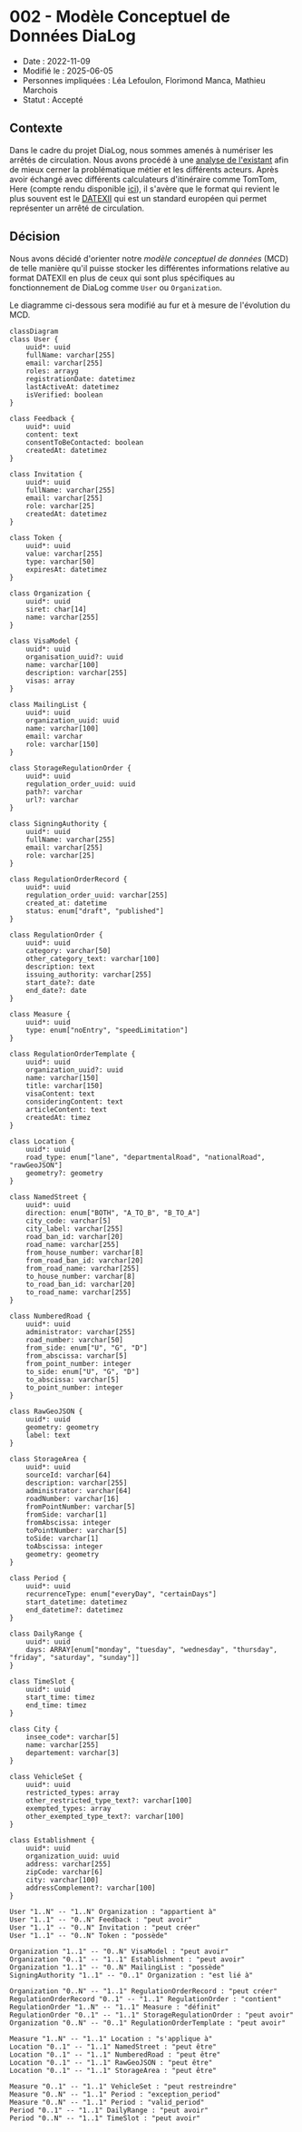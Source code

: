 # 002 - Modèle Conceptuel de Données DiaLog

* Date : 2022-11-09
* Modifié le : 2025-06-05
* Personnes impliquées : Léa Lefoulon, Florimond Manca, Mathieu Marchois
* Statut : Accepté

## Contexte

Dans le cadre du projet DiaLog, nous sommes amenés à numériser les arrêtés de circulation. Nous avons procédé à une [analyse de l'existant](https://github.com/MTES-MCT/dialog/wiki/Analyse-de-l'existant) afin de mieux cerner la problématique métier et les différents acteurs.
Après avoir échangé avec différents calculateurs d'itinéraire comme TomTom, Here (compte rendu disponible [ici](https://pad.incubateur.net/s/uNxJar9q8#2022-10-25---TomTom-amp-Here)), il s'avère que le format qui revient le plus souvent est le [DATEXII](https://www.datex2.eu/) qui est un standard européen qui permet représenter un arrêté de circulation.

## Décision

Nous avons décidé d'orienter notre _modèle conceptuel de données_ (MCD) de telle manière qu'il puisse stocker les différentes informations relative au format DATEXII en plus de ceux qui sont plus spécifiques au fonctionnement de DiaLog comme `User` ou `Organization`.

Le diagramme ci-dessous sera modifié au fur et à mesure de l'évolution du MCD.

```mermaid
classDiagram
class User {
    uuid*: uuid
    fullName: varchar[255]
    email: varchar[255]
    roles: arrayg
    registrationDate: datetimez
    lastActiveAt: datetimez
    isVerified: boolean
}

class Feedback {
    uuid*: uuid
    content: text
    consentToBeContacted: boolean
    createdAt: datetimez
}

class Invitation {
    uuid*: uuid
    fullName: varchar[255]
    email: varchar[255]
    role: varchar[25]
    createdAt: datetimez
}

class Token {
    uuid*: uuid
    value: varchar[255]
    type: varchar[50]
    expiresAt: datetimez
}

class Organization {
    uuid*: uuid
    siret: char[14]
    name: varchar[255]
}

class VisaModel {
    uuid*: uuid
    organisation_uuid?: uuid
    name: varchar[100]
    description: varchar[255]
    visas: array
}

class MailingList {
    uuid*: uuid
    organization_uuid: uuid
    name: varchar[100]
    email: varchar
    role: varchar[150]
}

class StorageRegulationOrder {
    uuid*: uuid
    regulation_order_uuid: uuid
    path?: varchar
    url?: varchar
}

class SigningAuthority {
    uuid*: uuid
    fullName: varchar[255]
    email: varchar[255]
    role: varchar[25]
}

class RegulationOrderRecord {
    uuid*: uuid
    regulation_order_uuid: varchar[255]
    created_at: datetime
    status: enum["draft", "published"]
}

class RegulationOrder {
    uuid*: uuid
    category: varchar[50]
    other_category_text: varchar[100]
    description: text
    issuing_authority: varchar[255]
    start_date?: date
    end_date?: date
}

class Measure {
    uuid*: uuid
    type: enum["noEntry", "speedLimitation"]
}

class RegulationOrderTemplate {
    uuid*: uuid
    organization_uuid?: uuid
    name: varchar[150]
    title: varchar[150]
    visaContent: text
    consideringContent: text
    articleContent: text
    createdAt: timez
}

class Location {
    uuid*: uuid
    road_type: enum["lane", "departmentalRoad", "nationalRoad", "rawGeoJSON"]
    geometry?: geometry
}

class NamedStreet {
    uuid*: uuid
    direction: enum["BOTH", "A_TO_B", "B_TO_A"]
    city_code: varchar[5]
    city_label: varchar[255]
    road_ban_id: varchar[20]
    road_name: varchar[255]
    from_house_number: varchar[8]
    from_road_ban_id: varchar[20]
    from_road_name: varchar[255]
    to_house_number: varchar[8]
    to_road_ban_id: varchar[20]
    to_road_name: varchar[255]
}

class NumberedRoad {
    uuid*: uuid
    administrator: varchar[255]
    road_number: varchar[50]
    from_side: enum["U", "G", "D"]
    from_abscissa: varchar[5]
    from_point_number: integer
    to_side: enum["U", "G", "D"]
    to_abscissa: varchar[5]
    to_point_number: integer
}

class RawGeoJSON {
    uuid*: uuid
    geometry: geometry
    label: text
}

class StorageArea {
    uuid*: uuid
    sourceId: varchar[64]
    description: varchar[255]
    administrator: varchar[64]
    roadNumber: varchar[16]
    fromPointNumber: varchar[5]
    fromSide: varchar[1]
    fromAbscissa: integer
    toPointNumber: varchar[5]
    toSide: varchar[1]
    toAbscissa: integer
    geometry: geometry
}

class Period {
    uuid*: uuid
    recurrenceType: enum["everyDay", "certainDays"]
    start_datetime: datetimez
    end_datetime?: datetimez
}

class DailyRange {
    uuid*: uuid
    days: ARRAY[enum["monday", "tuesday", "wednesday", "thursday", "friday", "saturday", "sunday"]]
}

class TimeSlot {
    uuid*: uuid
    start_time: timez
    end_time: timez
}

class City {
    insee_code*: varchar[5]
    name: varchar[255]
    departement: varchar[3]
}

class VehicleSet {
    uuid*: uuid
    restricted_types: array
    other_restricted_type_text?: varchar[100]
    exempted_types: array
    other_exempted_type_text?: varchar[100]
}

class Establishment {
    uuid*: uuid
    organization_uuid: uuid
    address: varchar[255]
    zipCode: varchar[6]
    city: varchar[100]
    addressComplement?: varchar[100]
}

User "1..N" -- "1..N" Organization : "appartient à"
User "1..1" -- "0..N" Feedback : "peut avoir"
User "1..1" -- "0..N" Invitation : "peut créer"
User "1..1" -- "0..N" Token : "possède"

Organization "1..1" -- "0..N" VisaModel : "peut avoir"
Organization "0..1" -- "1..1" Establishment : "peut avoir"
Organization "1..1" -- "0..N" MailingList : "possède"
SigningAuthority "1..1" -- "0..1" Organization : "est lié à"

Organization "0..N" -- "1..1" RegulationOrderRecord : "peut créer"
RegulationOrderRecord "0..1" -- "1..1" RegulationOrder : "contient"
RegulationOrder "1..N" -- "1..1" Measure : "définit"
RegulationOrder "0..1" -- "1..1" StorageRegulationOrder : "peut avoir"
Organization "0..N" -- "0..1" RegulationOrderTemplate : "peut avoir"

Measure "1..N" -- "1..1" Location : "s'applique à"
Location "0..1" -- "1..1" NamedStreet : "peut être"
Location "0..1" -- "1..1" NumberedRoad : "peut être"
Location "0..1" -- "1..1" RawGeoJSON : "peut être"
Location "0..1" -- "1..1" StorageArea : "peut être"

Measure "0..1" -- "1..1" VehicleSet : "peut restreindre"
Measure "0..N" -- "1..1" Period : "exception_period"
Measure "0..N" -- "1..1" Period : "valid_period"
Period "0..1" -- "1..1" DailyRange : "peut avoir"
Period "0..N" -- "1..1" TimeSlot : "peut avoir"
```
